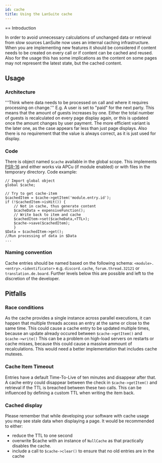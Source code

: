 ```yaml
---
id: cache
title: Using the LanSuite cache
---
```


== Introduction

In order to avoid unnecessary calculations of unchanged data or retrieval from slow sources LanSuite now uses an internal caching infrastructure.
When you are implementing new features it should be considered if content needs to be created on every call or if content can be cached and reused.
Also for the usage this has some implications as the content on some pages may not represent the latest state, but the cached content.

## Usage

### Architecture

'''Think where data needs to be processed on call and where it requires processing on change.'''
E.g. A user is set to "paid" for the next party. This means that the amount of guests increases by one.
Either the total number of guests is recalculated on every page display again, or this is updated once the amount changes by user payment.
The more efficient variant is the later one, as the case appears far less than just page displays.
Also there is no requirement that the value is always correct, as it is just used for display.

### Code

There is object named `$cache` available in the global scope.
This implements [PSR-16](https://www.php-fig.org/psr/psr-16/) and either works via APCu (if module enabled) or with files in the temporary directory.
Code example:

```
// Import global object
global $cache;

// Try to get cache-item
$cachedItem = $cache->getItem('module.entry.id');
if (!$cachedItem->isHit()) {
    // Not in cache, thus generate content
    $cacheData = expensiveFunction();
    // Write back to item and cache
    $cachedItem->set($cacheData,<TTL>);
    $cache->save($cachedItem);
    }
$Data = $cachedItem->get();
//Run processing of data in $Data
...
```

### Naming convention

Cache entries should be named based on the following schema:
`<module>.<entry>.<identificator>`
e.g. `discord.cache`, `forum.thread.32121` or `translation.de.board`.
Further levels below this are possible and left to the discretion of the developer.

## Pitfalls

### Race conditions

As the cache provides a single instance across parallel executions, it can happen that multiple threads access an entry at the same or close to the same time.
This could cause a cache entry to be updated multiple times, because an update already occured between `$cache->getItem()` and `$cache->write()`
This can be a problem on high-load servers on restarts or cache misses, because this could cause a massive ammount of recalculations.
This would need a better implementation that includes cache mutexes.

### Cache Item Timeout

Entries have a default Time-To-Live of ten minutes and disappear after that.
A cache entry could disappear between the check in `$cache->getItem()` and retrieval if the TTL is breached between these two calls.
This can be influenced by defining a custom TTL when writing the item back.

### Cached display

Please remember that while developing your software with cache usage you may see stale data when displaying a page.
It would be recommended to either:
* reduce the TTL to one second
* overwrite $cache with an instance of `NullCache` as that practically disables the cache.
* include a call to `$cache->clear()` to ensure that no old entries are in the cache